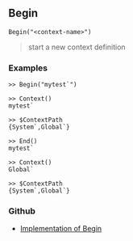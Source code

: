 ## Begin 

```
Begin("<context-name>")
```

> start a new context definition

### Examples

``` 
>> Begin("mytest`") 

>> Context()
mytest`

>> $ContextPath
{System`,Global`}

>> End()
mytest`

>> Context()
Global`

>> $ContextPath
{System`,Global`}

```

### Github

* [Implementation of Begin](https://github.com/axkr/symja_android_library/blob/master/symja_android_library/matheclipse-core/src/main/java/org/matheclipse/core/builtin/FileFunctions.java#L62) 
